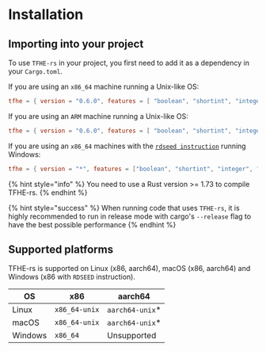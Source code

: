 # Installation



## Importing into your project

To use `TFHE-rs` in your project, you first need to add it as a dependency in your `Cargo.toml`.

If you are using an `x86_64` machine running a Unix-like OS:
```toml
tfhe = { version = "0.6.0", features = [ "boolean", "shortint", "integer", "x86_64-unix" ] }
```

If you are using an `ARM` machine running a Unix-like OS:
```toml
tfhe = { version = "0.6.0", features = [ "boolean", "shortint", "integer", "aarch64-unix" ] }
```

If you are using an `x86_64` machines with the [`rdseed instruction`](https://en.wikipedia.org/wiki/RDRAND) running Windows:

```toml
tfhe = { version = "*", features = ["boolean", "shortint", "integer", "x86_64"] }
```


{% hint style="info" %}
You need to use a Rust version >= 1.73 to compile TFHE-rs.
{% endhint %}

{% hint style="success" %}
When running code that uses `TFHE-rs`, it is highly recommended to run in release mode with cargo's `--release` flag to have the best possible performance
{% endhint %}



## Supported platforms

TFHE-rs is supported on Linux (x86, aarch64), macOS (x86, aarch64) and Windows (x86 with `RDSEED` instruction).

| OS      | x86           | aarch64          |
| ------- | ------------- | ---------------- |
| Linux   | `x86_64-unix` | `aarch64-unix`\* |
| macOS   | `x86_64-unix` | `aarch64-unix`\* |
| Windows | `x86_64`      | Unsupported      |
